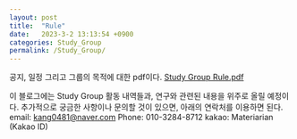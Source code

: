 ```yaml
---
layout: post
title:  "Rule"
date:   2023-3-2 13:13:54 +0900
categories: Study_Group
permalink: /Study_Group/
---
```

공지, 일정 그리고 그룹의 목적에 대한 pdf이다. 
	[Study Group Rule.pdf](https://drive.google.com/file/d/1XkhlPVkKOZVJ48O-5nSvax2cqVyr4Pin/view?usp=sharing)

이 블로그에는 Study Group 활동 내역들과, 연구와 관련된 내용을 위주로 올릴 예정이다. 추가적으로 궁금한 사항이나 문의할 것이 있으면, 아래의 연락처를 이용하면 된다.
	email: kang0481@naver.com
	Phone: 010-3284-8712
	kakao: Materiarian (Kakao ID)
